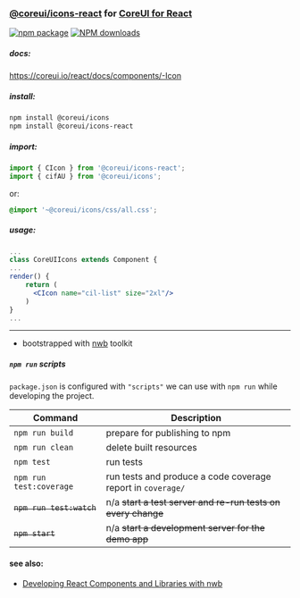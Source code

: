 ### [@coreui/icons-react](https://coreui.io/) for [CoreUI for React](https://coreui.io/react/)

[![npm package][npm-badge]][npm]
[![NPM downloads][npm-download]][npm]

[npm-badge]: https://img.shields.io/npm/v/@coreui/icons-react/latest?style=flat-square
[npm]: https://www.npmjs.com/package/@coreui/icons-react
[npm-download]: https://img.shields.io/npm/dm/@coreui/icons-react.svg?style=flat-square

##### docs:
https://coreui.io/react/docs/components/-Icon

##### install:
```bash
npm install @coreui/icons
npm install @coreui/icons-react
```

##### import: 
```jsx
import { CIcon } from '@coreui/icons-react';
import { cifAU } from '@coreui/icons';
```
or:
```scss
@import '~@coreui/icons/css/all.css';
```

##### usage:
```jsx
...
class CoreUIIcons extends Component {
...
render() {
    return (
      <CIcon name="cil-list" size="2xl"/>
    )
}
...
```

---

- bootstrapped with [nwb](https://github.com/insin/nwb) toolkit

##### `npm run` scripts

`package.json` is configured with `"scripts"` we can use with `npm run` while developing the project.

Command | Description |
--- | ---
`npm run build` | prepare for publishing to npm
`npm run clean` | delete built resources
`npm test` | run tests
`npm run test:coverage` | run tests and produce a code coverage report in `coverage/`
<del>`npm run test:watch`</del> | n/a ~~start a test server and re-run tests on every change~~
<del>`npm start`</del> | n/a ~~start a development server for the demo app~~

#### see also:
- [Developing React Components and Libraries with nwb](https://github.com/insin/nwb/blob/master/docs/guides/ReactComponents.md#developing-react-components-and-libraries-with-nwb)
